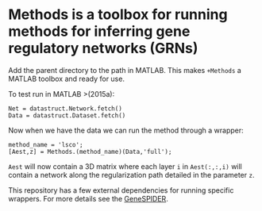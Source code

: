 # Methods is a toolbox for running methods for inferring gene regulatory networks (GRNs)


Add the parent directory to the path in MATLAB. This makes `+Methods` a MATLAB toolbox and ready for use.

To test run in MATLAB >(2015a):

    Net = datastruct.Network.fetch()
    Data = datastruct.Dataset.fetch()

Now when we have the data we can run the method through a wrapper:

    method_name = 'lsco';
    [Aest,z] = Methods.(method_name)(Data,'full');

`Aest` will now contain a 3D matrix where each layer `i` in `Aest(:,:,i)` will contain a network along the regularization path detailed in the parameter `z`.

This repository has a few external dependencies for running specific wrappers.
For more details see the [GeneSPIDER](https://bitbucket.org/sonnhammergrni/genespider/README.md).
